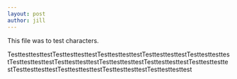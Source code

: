 ```yaml
---
layout: post
author: jill
---
```

This file was to test characters.

TesttesttesttestTesttesttesttestTesttesttesttestTesttesttesttestTesttesttesttestTesttesttesttestTesttesttesttestTesttesttesttestTesttesttesttestTesttesttesttestTesttesttesttestTesttesttesttestTesttesttesttestTesttesttesttest